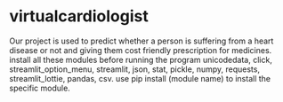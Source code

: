 # virtualcardiologist
Our project is used to predict whether a person is suffering from a heart disease or not and giving them cost friendly prescription for medicines.  
install all these modules before running the program unicodedata, click, streamlit_option_menu, streamlit, json, stat, pickle, numpy, requests, streamlit_lottie, pandas, csv.
use pip install (module name) to install the specific module.
